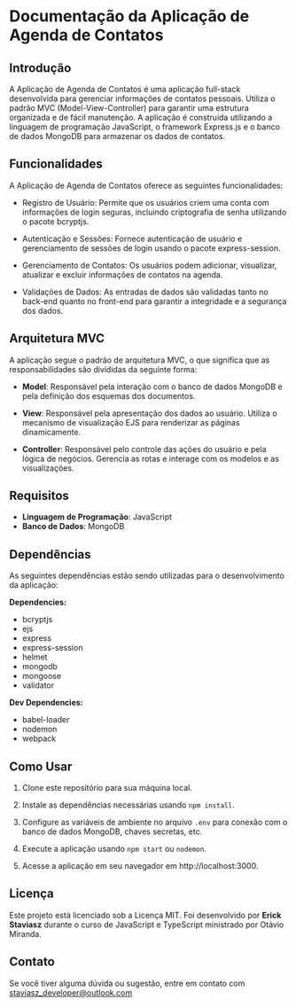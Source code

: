 # Documentação da Aplicação de Agenda de Contatos

## Introdução

A Aplicação de Agenda de Contatos é uma aplicação full-stack desenvolvida para gerenciar informações de contatos pessoais. Utiliza o padrão MVC (Model-View-Controller) para garantir uma estrutura organizada e de fácil manutenção. A aplicação é construída utilizando a linguagem de programação JavaScript, o framework Express.js e o banco de dados MongoDB para armazenar os dados de contatos.

## Funcionalidades

A Aplicação de Agenda de Contatos oferece as seguintes funcionalidades:

- Registro de Usuário: Permite que os usuários criem uma conta com informações de login seguras, incluindo criptografia de senha utilizando o pacote bcryptjs.

- Autenticação e Sessões: Fornece autenticação de usuário e gerenciamento de sessões de login usando o pacote express-session.

- Gerenciamento de Contatos: Os usuários podem adicionar, visualizar, atualizar e excluir informações de contatos na agenda.

- Validações de Dados: As entradas de dados são validadas tanto no back-end quanto no front-end para garantir a integridade e a segurança dos dados.

## Arquitetura MVC

A aplicação segue o padrão de arquitetura MVC, o que significa que as responsabilidades são divididas da seguinte forma:

- **Model**: Responsável pela interação com o banco de dados MongoDB e pela definição dos esquemas dos documentos.

- **View**: Responsável pela apresentação dos dados ao usuário. Utiliza o mecanismo de visualização EJS para renderizar as páginas dinamicamente.

- **Controller**: Responsável pelo controle das ações do usuário e pela lógica de negócios. Gerencia as rotas e interage com os modelos e as visualizações.

## Requisitos

- **Linguagem de Programação**: JavaScript
- **Banco de Dados**: MongoDB

## Dependências

As seguintes dependências estão sendo utilizadas para o desenvolvimento da aplicação:

**Dependencies:**

- bcryptjs
- ejs
- express
- express-session
- helmet
- mongodb
- mongoose
- validator

**Dev Dependencies:**

- babel-loader
- nodemon
- webpack

## Como Usar

1. Clone este repositório para sua máquina local.

2. Instale as dependências necessárias usando `npm install`.

3. Configure as variáveis de ambiente no arquivo `.env` para conexão com o banco de dados MongoDB, chaves secretas, etc.

4. Execute a aplicação usando `npm start` ou `nodemon`.

5. Acesse a aplicação em seu navegador em http://localhost:3000.

## Licença

Este projeto está licenciado sob a Licença MIT. Foi desenvolvido por **Erick Staviasz** durante o curso de JavaScript e TypeScript ministrado por Otávio Miranda.

## Contato

Se você tiver alguma dúvida ou sugestão, entre em contato com staviasz_developer@outlook.com
